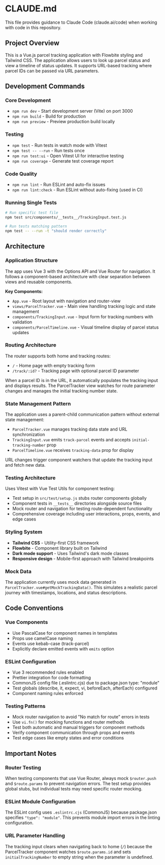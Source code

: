 # CLAUDE.md

This file provides guidance to Claude Code (claude.ai/code) when working with code in this repository.

## Project Overview

This is a Vue.js parcel tracking application with Flowbite styling and Tailwind CSS. The application allows users to look up parcel status and view a timeline of status updates. It supports URL-based tracking where parcel IDs can be passed via URL parameters.

## Development Commands

### Core Development
- `npm run dev` - Start development server (Vite) on port 3000
- `npm run build` - Build for production
- `npm run preview` - Preview production build locally

### Testing
- `npm test` - Run tests in watch mode with Vitest
- `npm test -- --run` - Run tests once
- `npm run test:ui` - Open Vitest UI for interactive testing
- `npm run coverage` - Generate test coverage report

### Code Quality
- `npm run lint` - Run ESLint and auto-fix issues
- `npm run lint:check` - Run ESLint without auto-fixing (used in CI)

### Running Single Tests
```bash
# Run specific test file
npm test src/components/__tests__/TrackingInput.test.js

# Run tests matching pattern
npm test -- --run -t "should render correctly"
```

## Architecture

### Application Structure
The app uses Vue 3 with the Options API and Vue Router for navigation. It follows a component-based architecture with clear separation between views and reusable components.

**Key Components:**
- `App.vue` - Root layout with navigation and router-view
- `views/ParcelTracker.vue` - Main view handling tracking logic and state management
- `components/TrackingInput.vue` - Input form for tracking numbers with validation
- `components/ParcelTimeline.vue` - Visual timeline display of parcel status updates

### Routing Architecture
The router supports both home and tracking routes:
- `/` - Home page with empty tracking form
- `/track/:id?` - Tracking page with optional parcel ID parameter

When a parcel ID is in the URL, it automatically populates the tracking input and displays results. The ParcelTracker view watches for route parameter changes and manages the initial tracking number state.

### State Management Pattern
The application uses a parent-child communication pattern without external state management:
- `ParcelTracker.vue` manages tracking data state and URL synchronization
- `TrackingInput.vue` emits `track-parcel` events and accepts `initial-tracking-number` prop
- `ParcelTimeline.vue` receives `tracking-data` prop for display

URL changes trigger component watchers that update the tracking input and fetch new data.

### Testing Architecture
Uses Vitest with Vue Test Utils for component testing:
- Test setup in `src/test/setup.js` stubs router components globally
- Component tests in `__tests__` directories alongside source files
- Mock router and navigation for testing route-dependent functionality
- Comprehensive coverage including user interactions, props, events, and edge cases

### Styling System
- **Tailwind CSS** - Utility-first CSS framework
- **Flowbite** - Component library built on Tailwind
- **Dark mode support** - Uses Tailwind's dark mode classes
- **Responsive design** - Mobile-first approach with Tailwind breakpoints

### Mock Data
The application currently uses mock data generated in `ParcelTracker.vue#getMockTrackingData()`. This simulates a realistic parcel journey with timestamps, locations, and status descriptions.

## Code Conventions

### Vue Components
- Use PascalCase for component names in templates
- Props use camelCase naming
- Events use kebab-case (track-parcel)
- Explicitly declare emitted events with `emits` option

### ESLint Configuration
- Vue 3 recommended rules enabled
- Prettier integration for code formatting  
- CommonJS config file (.eslintrc.cjs) due to package.json type: "module"
- Test globals (describe, it, expect, vi, beforeEach, afterEach) configured
- Component naming rules enforced

### Testing Patterns
- Mock router navigation to avoid "No match for route" errors in tests
- Use `vi.fn()` for mocking functions and router methods
- Test both automatic and manual triggers for component methods
- Verify component communication through props and events
- Test edge cases like empty states and error conditions

## Important Notes

### Router Testing
When testing components that use Vue Router, always mock `$router.push` and `$route.params` to prevent navigation errors. The test setup provides global stubs, but individual tests may need specific router mocking.

### ESLint Module Configuration
The ESLint config uses `.eslintrc.cjs` (CommonJS) because package.json specifies `"type": "module"`. This prevents module import errors in the linting configuration.

### URL Parameter Handling
The tracking input clears when navigating back to home (`/`) because the ParcelTracker component watches `$route.params.id` and sets `initialTrackingNumber` to empty string when the parameter is undefined.